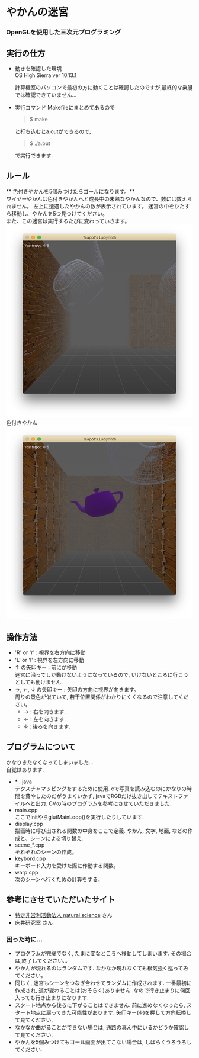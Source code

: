 
# やかんの迷宮
### OpenGLを使用した三次元プログラミング

## 実行の仕方
- 動きを確認した環境  
    OS High Sierra ver 10.13.1  

    計算機室のパソコンで最初の方に動くことは確認したのですが,最終的な乗艇では確認できていません...
- 実行コマンド
    Makefileにまとめてあるので
    > $  make

    と打ち込むとa.outができるので,
    > $  ./a.out

    で実行できます.

## ルール
** 色付きやかんを5個みつけたらゴールになります。**  
ワイヤーやかんは色付きやかんへと成長中の未熟なやかんなので、数には数えられません。
左上に遭遇したやかんの数が表示されています。
迷宮の中をひたすら移動し、やかんを5つ見つけてください。  
また、この迷宮は実行するたびに変わっていきます。  
![通路の写真](imgs/img1.png)  
色付きやかん  
![色付きやかんの写真](imgs/img2.png)


## 操作方法
- 'R' or 'r' : 視界を右方向に移動
- 'L' or 'l' : 視界を左方向に移動
- ↑ の矢印キー : 前にが移動  
  迷宮に沿ってしか動けないようになっているので, いけないところに行こうとしても動けません.
- →, ←, ↓ の矢印キー : 矢印の方向に視界が向きます。  
周りの景色が似ていて, 若干位置関係がわかりにくくなるので注意してください。
  - → : 右を向きます.
  - ← : 左を向きます.
  - ↓ : 後ろを向きます.

## プログラムについて
かなりきたなくなってしまいました...  
自覚はあります.
- \* . java  
  テクスチャマッピングをするために使用. cで写真を読み込むのにかなりの時間を費やしたのだがうまくいかず, javaでRGBだけ抜き出してテキストファイルへと出力. CVの時のプログラムを参考にさせていただきました.
- main.cpp  
  ここでinitやらglutMainLoop()を実行したりしています.
- display.cpp  
  描画時に呼び出される関数の中身をここで定義.
  やかん, 文字, 地面, などの作成と、シーンによる切り替え.
- scene_*.cpp  
  それぞれのシーンの作成。
- keybord.cpp  
  キーボード入力を受けた際に作動する関数。
- warp.cpp  
  次のシーンへ行くための計算をする。

## 参考にさせていただいたサイト
  - [特定非営利活動法人 natural science](http://www.natural-science.or.jp/) さん
  - [床井研究室](http://marina.sys.wakayama-u.ac.jp/~tokoi/oglarticles.html) さん

### 困った時に...
- プログラムが完璧でなく, たまに変なところへ移動してしまいます. その場合は,終了してください...
- やかんが現れるのはランダムです. なかなか現れなくても根気強く巡ってみてください。
- 同じく, 迷宮もシーンをつなぎ合わせてランダムに作成されます. 一番最初に作成され, 道が変わることは(おそらく)ありません. なので行き止まりに何回入っても行き止まりになります.
- スタート地点から後ろに下がることはできません. 前に進めなくなったら, スタート地点に戻ってきた可能性があります. 矢印キー(↓)を押して方向転換して見てください.
- なかなか曲がることができない場合は, 通路の真ん中にいるかどうか確認して見てください.
- やかんを5個みつけてもゴール画面が出てこない場合は, しばらくうろうろしてください.

